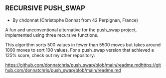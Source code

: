 ## RECURSIVE PUSH_SWAP
- By chdonnat (Christophe Donnat from 42 Perpignan, France)

A fun and unconventional alternative for the push_swap project, implemented using three recursive functions.


This algorithm sorts 500 values in fewer than 5500 moves but takes around 1000 moves to sort 100 values. For a push_swap version that achieved a 125% score, check out my other repository:


https://github.com/donnatchris/push_swap/blob/main/readme.mdhttps://github.com/donnatchris/push_swap/blob/main/readme.md
